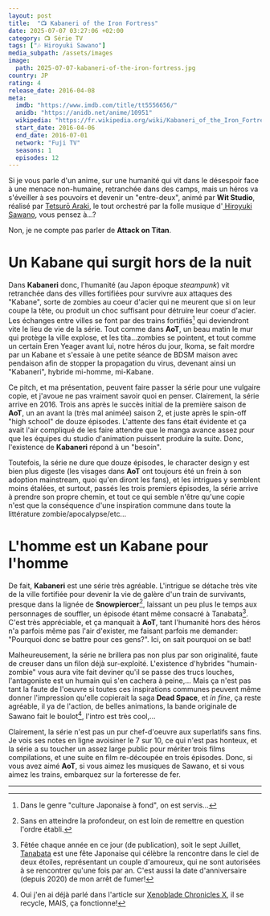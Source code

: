 ```yaml
---
layout: post
title:  "📺 Kabaneri of the Iron Fortress"
date: 2025-07-07 03:27:06 +02:00
category: 📺 Série TV
tags: ["🎶 Hiroyuki Sawano"]
media_subpath: /assets/images
image:
  path: 2025-07-07-kabaneri-of-the-iron-fortress.jpg
country: JP
rating: 4
release_date: 2016-04-08
meta:
  imdb: "https://www.imdb.com/title/tt5556656/"
  anidb: "https://anidb.net/anime/10951"
  wikipedia: "https://fr.wikipedia.org/wiki/Kabaneri_of_the_Iron_Fortress"
  start_date: 2016-04-06
  end_date: 2016-07-01
  network: "Fuji TV"
  seasons: 1
  episodes: 12
---
```


Si je vous parle d'un anime, sur une humanité qui vit dans le désespoir face à une menace non-humaine, retranchée dans des camps, mais un héros va s'éveiller à ses pouvoirs et devenir un "entre-deux", animé par **Wit Studio**, réalisé par [<i class="fab fa-wikipedia-w"></i> Tetsurō Araki](https://fr.wikipedia.org/wiki/Tetsur%C5%8D_Araki), le tout orchestré par la folle musique d'[<i class="fab fa-wikipedia-w"></i> Hiroyuki Sawano](https://fr.wikipedia.org/wiki/Hiroyuki_Sawano), vous pensez à...?

Non, je ne compte pas parler de **Attack on Titan**.

# Un Kabane qui surgit hors de la nuit

Dans **Kabaneri** donc, l'humanité (au Japon époque *steampunk*) vit retranchée dans des villes fortifiées pour survivre aux attaques des "Kabane", sorte de zombies au coeur d'acier qui ne meurent que si on leur coupe la tête, ou produit un choc suffisant pour détruire leur coeur d'acier. Les échanges entre villes se font par des trains fortifiés[^1] qui deviendront vite le lieu de vie de la série. Tout comme dans **AoT**, un beau matin le mur qui protège la ville explose, et les tita...zombies se pointent, et tout comme un certain Eren Yeager avant lui, notre héros du jour, Ikoma, se fait mordre par un Kabane et s'essaie à une petite séance de BDSM maison avec pendaison afin de stopper la propagation du virus, devenant ainsi un "Kabaneri", hybride mi-homme, mi-Kabane.

Ce pitch, et ma présentation, peuvent faire passer la série pour une vulgaire copie, et j'avoue ne pas vraiment savoir quoi en penser. Clairement, la série arrive en 2016. Trois ans après le succès initial de la première saison de **AoT**, un an avant la (très mal animée) saison 2, et juste après le spin-off "high school" de douze épisodes. L'attente des fans était évidente et ça avait l'air compliqué de les faire attendre que le manga avance assez pour que les équipes du studio d'animation puissent produire la suite. Donc, l'existence de **Kabaneri** répond à un "besoin".

Toutefois, la série ne dure que douze épisodes, le character design y est bien plus digeste (les visages dans **AoT** ont toujours été un frein à son adoption mainstream, quoi qu'en diront les fans), et les intrigues y semblent moins étalées, et surtout, passés les trois premiers épisodes, la série arrive à prendre son propre chemin, et tout ce qui semble n'être qu'une copie n'est que la conséquence d'une inspiration commune dans toute la littérature zombie/apocalypse/etc...

# L'homme est un Kabane pour l'homme

De fait, **Kabaneri** est une série très agréable. L'intrigue se détache très vite de la ville fortifiée pour devenir la vie de galère d'un train de survivants, presque dans la lignée de **Snowpiercer**[^2], laissant un peu plus le temps aux personnages de souffler, un épisode étant même consacré à Tanabata[^3]. C'est très appréciable, et ça manquait à **AoT**, tant l'humanité hors des héros n'a parfois même pas l'air d'exister, me faisant parfois me demander: "Pourquoi donc se battre pour ces gens?". Ici, on sait pourquoi on se bat!

Malheureusement, la série ne brillera pas non plus par son originalité, faute de creuser dans un filon déjà sur-exploité. L'existence d'hybrides "humain-zombie" vous aura vite fait deviner qu'il se passe des trucs louches, l'antagoniste est un humain qui s'en cachera à peine,... Mais ça n'est pas tant la faute de l'oeuvre si toutes ces inspirations communes peuvent même donner l'impression qu'elle copierait la saga **Dead Space**, et _in fine_, ça reste agréable, il ya de l'action, de belles animations, la bande originale de Sawano fait le boulot[^4], l'intro est très cool,...

Clairement, la série n'est pas un pur chef-d'oeuvre aux superlatifs sans fins. Je vois ses notes en ligne avoisiner le 7 sur 10, ce qui n'est pas honteux, et la série a su toucher un assez large public pour mériter trois films compilations, et une suite en film re-découpée en trois épisodes. Donc, si vous avez aimé **AoT**, si vous aimez les musiques de Sawano, et si vous aimez les trains, embarquez sur la forteresse de fer.

* * *
[^1]: Dans le genre "culture Japonaise à fond", on est servis...
[^2]: Sans en atteindre la profondeur, on est loin de remettre en question l'ordre établi.
[^3]: Fêtée chaque année en ce jour (de publication), soit le sept Juillet, [<i class="fab fa-wikipedia-w"></i> Tanabata](https://fr.wikipedia.org/wiki/Tanabata) est une fête Japonaise qui célèbre la rencontre dans le ciel de deux étoiles, représentant un couple d'amoureux, qui ne sont autorisées à se rencontrer qu'une fois par an. C'est aussi la date d'anniversaire (depuis 2020) de mon arrêt de fumer!
[^4]: Oui j'en ai déjà parlé dans l'article sur [Xenoblade Chronicles X](/posts/xenoblade-chronicles-x/), il se recycle, MAIS, ça fonctionne!
